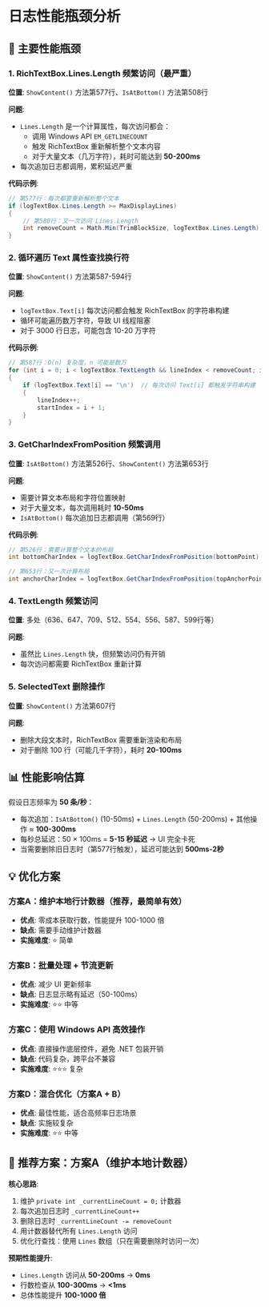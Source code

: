 # 日志性能瓶颈分析

## 🔴 主要性能瓶颈

### 1. **RichTextBox.Lines.Length 频繁访问（最严重）**
**位置**: `ShowContent()` 方法第577行、`IsAtBottom()` 方法第508行

**问题**:
- `Lines.Length` 是一个计算属性，每次访问都会：
  - 调用 Windows API `EM_GETLINECOUNT`
  - 触发 RichTextBox 重新解析整个文本内容
  - 对于大量文本（几万字符），耗时可能达到 **50-200ms**
- 每次追加日志都调用，累积延迟严重

**代码示例**:
```csharp
// 第577行：每次都要重新解析整个文本
if (logTextBox.Lines.Length >= MaxDisplayLines)
{
    // 第580行：又一次访问 Lines.Length
    int removeCount = Math.Min(TrimBlockSize, logTextBox.Lines.Length);
}
```

### 2. **循环遍历 Text 属性查找换行符**
**位置**: `ShowContent()` 方法第587-594行

**问题**:
- `logTextBox.Text[i]` 每次访问都会触发 RichTextBox 的字符串构建
- 循环可能遍历数万字符，导致 UI 线程阻塞
- 对于 3000 行日志，可能包含 10-20 万字符

**代码示例**:
```csharp
// 第587行：O(n) 复杂度，n 可能是数万
for (int i = 0; i < logTextBox.TextLength && lineIndex < removeCount; i++)
{
    if (logTextBox.Text[i] == '\n')  // 每次访问 Text[i] 都触发字符串构建
    {
        lineIndex++;
        startIndex = i + 1;
    }
}
```

### 3. **GetCharIndexFromPosition 频繁调用**
**位置**: `IsAtBottom()` 方法第526行、`ShowContent()` 方法第653行

**问题**:
- 需要计算文本布局和字符位置映射
- 对于大量文本，每次调用耗时 **10-50ms**
- `IsAtBottom()` 每次追加日志都调用（第569行）

**代码示例**:
```csharp
// 第526行：需要计算整个文本的布局
int bottomCharIndex = logTextBox.GetCharIndexFromPosition(bottomPoint);

// 第653行：又一次计算布局
int anchorCharIndex = logTextBox.GetCharIndexFromPosition(topAnchorPoint);
```

### 4. **TextLength 频繁访问**
**位置**: 多处（636、647、709、512、554、556、587、599行等）

**问题**:
- 虽然比 `Lines.Length` 快，但频繁访问仍有开销
- 每次访问都需要 RichTextBox 重新计算

### 5. **SelectedText 删除操作**
**位置**: `ShowContent()` 方法第607行

**问题**:
- 删除大段文本时，RichTextBox 需要重新渲染和布局
- 对于删除 100 行（可能几千字符），耗时 **20-100ms**

## 📊 性能影响估算

假设日志频率为 **50 条/秒**：
- 每次追加：`IsAtBottom()` (10-50ms) + `Lines.Length` (50-200ms) + 其他操作 ≈ **100-300ms**
- 每秒总延迟：50 × 100ms = **5-15 秒延迟** → UI 完全卡死
- 当需要删除旧日志时（第577行触发），延迟可能达到 **500ms-2秒**

## 💡 优化方案

### 方案A：维护本地行计数器（推荐，最简单有效）
- **优点**: 零成本获取行数，性能提升 100-1000 倍
- **缺点**: 需要手动维护计数器
- **实施难度**: ⭐ 简单

### 方案B：批量处理 + 节流更新
- **优点**: 减少 UI 更新频率
- **缺点**: 日志显示略有延迟（50-100ms）
- **实施难度**: ⭐⭐ 中等

### 方案C：使用 Windows API 高效操作
- **优点**: 直接操作底层控件，避免 .NET 包装开销
- **缺点**: 代码复杂，跨平台不兼容
- **实施难度**: ⭐⭐⭐ 复杂

### 方案D：混合优化（方案A + B）
- **优点**: 最佳性能，适合高频率日志场景
- **缺点**: 实施较复杂
- **实施难度**: ⭐⭐ 中等

## 🎯 推荐方案：方案A（维护本地计数器）

**核心思路**:
1. 维护 `private int _currentLineCount = 0;` 计数器
2. 每次追加日志时 `_currentLineCount++`
3. 删除日志时 `_currentLineCount -= removeCount`
4. 用计数器替代所有 `Lines.Length` 访问
5. 优化行查找：使用 `Lines` 数组（只在需要删除时访问一次）

**预期性能提升**:
- `Lines.Length` 访问从 **50-200ms** → **0ms**
- 行数检查从 **100-300ms** → **<1ms**
- 总体性能提升 **100-1000 倍**

